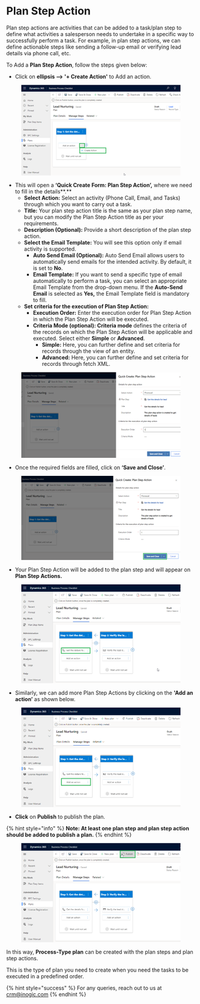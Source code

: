 # Plan Step Action

Plan step actions are activities that can be added to a task/plan step to define what activities a salesperson needs to undertake in a specific way to successfully perform a task. For example, in plan step actions, we can define actionable steps like sending a follow-up email or verifying lead details via phone call, etc.

To Add a **Plan Step Action**, follow the steps given below:

* Click on **ellipsis --> '+ Create Action'** to Add an action.

<figure><img src="../../../../.gitbook/assets/Plan step action.png" alt=""><figcaption></figcaption></figure>

* This will open a **‘Quick Create Form: Plan Step Action’,** where we need to fill in the details**.**
  * **Select Action:** Select an activity (Phone Call, Email, and Tasks) through which you want to carry out a task.
  * **Title:** Your plan step action title is the same as your plan step name, but you can modify the Plan Step Action title as per your requirements.
  * **Description (Optional):** Provide a short description of the plan step action.
  * **Select the Email Template:** You will see this option only if email activity is supported.
    * **Auto Send Email (Optional):** Auto Send Email allows users to automatically send emails for the intended activity. By default, it is set to **No**.
    * **Email Template:** If you want to send a specific type of email automatically to perform a task, you can select an appropriate Email Template from the drop-down menu. If the **Auto-Send Email** is selected as **Yes,** the Email Template field is mandatory to fill.
  * **Set criteria for the execution of Plan Step Action:**
    * **Execution Order:** Enter the execution order for Plan Step Action in which the Plan Step Action will be executed.
    * **Criteria Mode (optional): Criteria mode** defines the criteria of the records on which the Plan Step Action will be applicable and executed. Select either **Simple** or **Advanced**.
      * **Simple:** Here, you can further define and set criteria for records through the view of an entity.
      * **Advanced:** Here, you can further define and set criteria for records through fetch XML.

<figure><img src="../../../../.gitbook/assets/Plan step action 2.png" alt=""><figcaption></figcaption></figure>

* Once the required fields are filled, click on **‘Save and Close’**.

<figure><img src="../../../../.gitbook/assets/Plan step action 3.png" alt=""><figcaption></figcaption></figure>

* Your Plan Step Action will be added to the plan step and will appear on **Plan Step Actions.**

<figure><img src="../../../../.gitbook/assets/Plan step action 4.png" alt=""><figcaption></figcaption></figure>

* Similarly, we can add more Plan Step Actions by clicking on the **'Add an action’** as shown below.

<figure><img src="../../../../.gitbook/assets/Plan step action 5.png" alt=""><figcaption></figcaption></figure>

* **Click** on **Publish** to publish the plan.

{% hint style="info" %}
**Note: At least one plan step and plan step action should be added to publish a plan.**
{% endhint %}

<figure><img src="../../../../.gitbook/assets/Plan step action 6.png" alt=""><figcaption></figcaption></figure>

In this way, **Process-Type plan** can be created with the plan steps and plan step actions.

This is the type of plan you need to create when you need the tasks to be executed in a predefined order.

{% hint style="success" %}
For any queries, reach out to us at [crm@inogic.com](mailto:crm@inogic.com)
{% endhint %}
